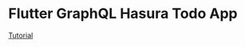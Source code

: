 # Flutter GraphQL Hasura Todo App

[Tutorial](https://blog.geekyants.com/flutter-graphql-with-hasura-d4d0b34621da)